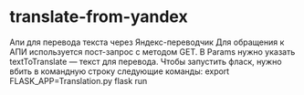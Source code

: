 # translate-from-yandex
Апи для перевода текста через Яндекс-переводчик
Для обращения к АПИ используется пост-запрос с методом GET.
В Params нужно указать textToTranslate — текст для перевода.
Чтобы запустить фласк, нужно вбить в командную строку следующие команды:
export FLASK_APP=Translation.py
flask run

